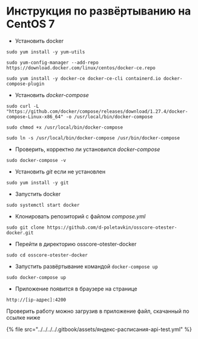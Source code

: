 # Инструкция по развёртыванию на CentOS 7

* Установить docker

```
sudo yum install -y yum-utils
```

```
sudo yum-config-manager --add-repo https://download.docker.com/linux/centos/docker-ce.repo
```

```
sudo yum install -y docker-ce docker-ce-cli containerd.io docker-compose-plugin
```

* Установить _docker-compose_

```
sudo curl -L "https://github.com/docker/compose/releases/download/1.27.4/docker-compose-Linux-x86_64" -o /usr/local/bin/docker-compose
```

```
sudo chmod +x /usr/local/bin/docker-compose
```

```
sudo ln -s /usr/local/bin/docker-compose /usr/bin/docker-compose
```

* Проверить, корректно ли установился _docker-compose_

```
sudo docker-compose -v
```

* Установить _git_ если не установлен

```
sudo yum install -y git
```

* Запустить docker

```
sudo systemctl start docker
```

* Клонировать репозиторий с файлом _compose.yml_

```
sudo git clone https://github.com/d-poletavkin/osscore-otester-docker.git
```

* Перейти в директорию osscore-otester-docker

```
sudo cd osscore-otester-docker
```

* Запустить развёртывание командой `docker-compose up`

```
sudo docker-compose up
```

* Приложение появится в браузере на странице

```
http://[ip-адрес]:4200
```

Проверить работу можно загрузив в приложение файл, скачанный по ссылке ниже

{% file src="../../../../.gitbook/assets/яндекс-расписания-api-test.yml" %}
